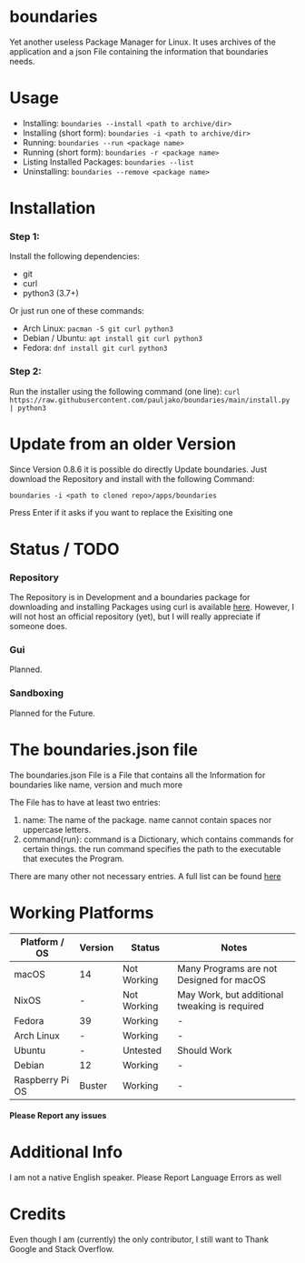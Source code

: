 # boundaries

Yet another useless Package Manager for Linux. It uses archives of the application and a json File containing the information that boundaries needs.

# Usage
- Installing: `boundaries --install <path to archive/dir>`
- Installing (short form): `boundaries -i <path to archive/dir>`
- Running: `boundaries --run <package name>`
- Running (short form): `boundaries -r <package name>`
- Listing Installed Packages: `boundaries --list`
- Uninstalling: `boundaries --remove <package name>`

# Installation
### Step 1:
Install the following dependencies:

- git
- curl
- python3 (3.7+)

Or just run one of these commands:

- Arch Linux:
`pacman -S git curl python3`
- Debian / Ubuntu:
`apt install git curl python3`
- Fedora:
`dnf install git curl python3`

### Step 2:
Run the installer using the following command (one line):
`curl https://raw.githubusercontent.com/pauljako/boundaries/main/install.py | python3`

# Update from an older Version
Since Version 0.8.6 it is possible do directly Update boundaries. Just download the Repository and install with the following Command:

`boundaries -i <path to cloned repo>/apps/boundaries`

Press Enter if it asks if you want to replace the Exisiting one
# Status / TODO
### Repository
The Repository is in Development and a boundaries package for downloading and installing Packages using curl is available [here](https://github.com/pauljako/bnd-repo).
However, I will not host an official repository (yet), but I will really appreciate if someone does.

### Gui
Planned.

### Sandboxing
Planned for the Future.

# The boundaries.json file
The boundaries.json File is a File that contains all the Information for boundaries like name, version and much more

The File has to have at least two entries:
1. name: The name of the package. name cannot contain spaces nor uppercase letters.
2. command{run}: command is a Dictionary, which contains commands for certain things. the run command specifies the path to the executable that executes the Program.

There are many other not necessary entries. A full list can be found [here](../main/JSONFILE.md)

# Working Platforms

| Platform / OS   | Version | Status      | Notes                                         |
|-----------------|---------|-------------|-----------------------------------------------|
| macOS           | 14      | Not Working | Many Programs are not Designed for macOS      |
| NixOS           | -       | Not Working | May Work, but additional tweaking is required |
| Fedora          | 39      | Working     | -                                             |
| Arch Linux      | -       | Working     | -                                             |
| Ubuntu          | -       | Untested    | Should Work                                   |
| Debian          | 12      | Working     | -                                             |
| Raspberry Pi OS | Buster  | Working     | -                                             |

#### Please Report any issues

# Additional Info
I am not a native English speaker. Please Report Language Errors as well

# Credits
Even though I am (currently) the only contributor, I still want to Thank Google and Stack Overflow.
